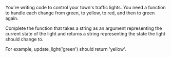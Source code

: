 You're writing code to control your town's traffic lights. You need a function to handle each change from green, to yellow, to red, and then to green again.

Complete the function that takes a string as an argument representing the current state of the light and 
returns a string representing the state the light should change to.

For example, update_light('green') should return 'yellow'.
